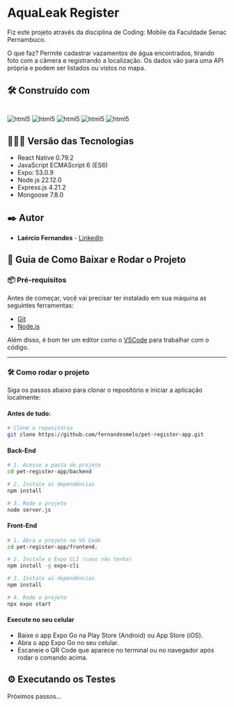 # AquaLeak Register 
Fiz este projeto através da disciplina de Coding: Mobile da Faculdade Senac Pernambuco.

O que faz?
Permite cadastrar vazamentos de água encontrados, tirando foto com a câmera e registrando a localização. Os dados vão para uma API própria e podem ser listados ou vistos no mapa.

## 🛠️ Construído com

<div style="display: inline-block"><br/>
  <img align="center" alt="html5" src="https://img.shields.io/badge/React_Native-20232A?style=for-the-badge&logo=react&logoColor=61DAFB" />
  <img align="center" alt="html5" src="https://img.shields.io/badge/JavaScript-F7DF1E?style=for-the-badge&logo=javascript&logoColor=black" />
  <img align="center" alt="html5" src="https://img.shields.io/badge/Node.js-43853D?style=for-the-badge&logo=node.js&logoColor=white" /> 
  <img align="center" alt="html5" src="https://img.shields.io/badge/Express.js-404D59?style=for-the-badge" />  
  <img align="center" alt="html5" src="https://img.shields.io/badge/MongoDB-4EA94B?style=for-the-badge&logo=mongodb&logoColor=white" />
</div><br/>

## 👨🏽‍💻 Versão das Tecnologias

* React Native 0.79.2
* JavaScript ECMAScript 6 (ES6)
* Expo: 53.0.9
* Node.js 22.12.0
* Express.js 4.21.2
* Mongoose 7.8.0

## ✒️ Autor

* **Laércio Fernandes** - [LinkedIn](https://www.linkedin.com/in/laercio-fernandes/)

## 🚀 Guia de Como Baixar e Rodar o Projeto

### 📦 Pré-requisitos

Antes de começar, você vai precisar ter instalado em sua máquina as seguintes ferramentas:

- [Git](https://git-scm.com)
- [Node.js](https://nodejs.org)

Além disso, é bom ter um editor como o [VSCode](https://code.visualstudio.com/) para trabalhar com o código.

---

### 🛠️ Como rodar o projeto

Siga os passos abaixo para clonar o repositório e iniciar a aplicação localmente:

#### Antes de tudo:
```bash
# Clone o repositório
git clone https://github.com/fernandesmelo/pet-register-app.git
```
#### Back-End
```bash
# 1. Acesse a pasta do projeto
cd pet-register-app/backend

# 2. Instale as dependências
npm install

# 3. Rode o projeto
node server.js
```

#### Front-End
```bash
# 1. Abra o projeto no VS Code
cd pet-register-app/frontend.

# 2. Instale o Expo CLI (caso não tenha)
npm install -g expo-cli

# 3. Instale as dependências
npm install

# 4. Rode o projeto
npx expo start
```
#### Execute no seu celular
* Baixe o app Expo Go na Play Store (Android) ou App Store (iOS).
* Abra o app Expo Go no seu celular.
* Escaneie o QR Code que aparece no terminal ou no navegador após rodar o comando acima.
  
## ⚙️ Executando os Testes
Próximos passos...

